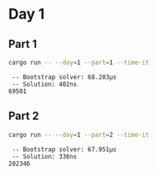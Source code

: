 # Day 1

## Part 1

```bash
cargo run -- --day=1 --part=1 --time-it
```

```text
 -- Bootstrap solver: 68.203µs
 -- Solution: 402ns
69501
```

## Part 2

```bash
cargo run -- --day=1 --part=2 --time-it
```

```text
 -- Bootstrap solver: 67.951µs
 -- Solution: 336ns
202346
```